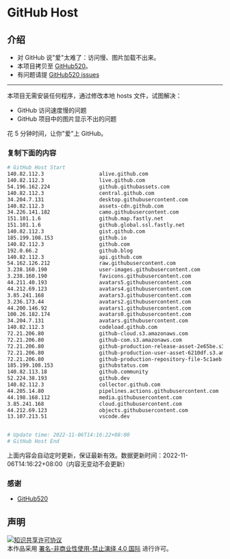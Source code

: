 # GitHub Host
## 介绍
- 对 GitHub 说"爱"太难了：访问慢、图片加载不出来。
- 本项目拷贝至 [GitHub520](https://github.com/521xueweihan/GitHub520)。
- 有问题请提 [GitHub520 issues](https://github.com/521xueweihan/GitHub520/issues/new)

---

本项目无需安装任何程序，通过修改本地 hosts 文件，试图解决：
- GitHub 访问速度慢的问题
- GitHub 项目中的图片显示不出的问题

花 5 分钟时间，让你"爱"上 GitHub。

### 复制下面的内容
```bash
# GitHub Host Start
140.82.112.3                  alive.github.com
140.82.112.3                  live.github.com
54.196.162.224                github.githubassets.com
140.82.112.3                  central.github.com
34.204.7.131                  desktop.githubusercontent.com
140.82.112.3                  assets-cdn.github.com
34.226.141.182                camo.githubusercontent.com
151.101.1.6                   github.map.fastly.net
151.101.1.6                   github.global.ssl.fastly.net
140.82.112.3                  gist.github.com
185.199.108.153               github.io
140.82.112.3                  github.com
192.0.66.2                    github.blog
140.82.112.3                  api.github.com
54.162.126.212                raw.githubusercontent.com
3.238.160.190                 user-images.githubusercontent.com
3.238.160.190                 favicons.githubusercontent.com
44.211.40.193                 avatars5.githubusercontent.com
44.212.69.123                 avatars4.githubusercontent.com
3.85.241.168                  avatars3.githubusercontent.com
3.236.173.44                  avatars2.githubusercontent.com
44.200.146.92                 avatars1.githubusercontent.com
100.26.182.174                avatars0.githubusercontent.com
34.204.7.131                  avatars.githubusercontent.com
140.82.112.3                  codeload.github.com
72.21.206.80                  github-cloud.s3.amazonaws.com
72.21.206.80                  github-com.s3.amazonaws.com
72.21.206.80                  github-production-release-asset-2e65be.s3.amazonaws.com
72.21.206.80                  github-production-user-asset-6210df.s3.amazonaws.com
72.21.206.80                  github-production-repository-file-5c1aeb.s3.amazonaws.com
185.199.108.153               githubstatus.com
140.82.113.18                 github.community
52.224.38.193                 github.dev
140.82.112.3                  collector.github.com
44.205.14.80                  pipelines.actions.githubusercontent.com
44.198.168.112                media.githubusercontent.com
3.85.241.168                  cloud.githubusercontent.com
44.212.69.123                 objects.githubusercontent.com
13.107.213.51                 vscode.dev


# Update time: 2022-11-06T14:16:22+08:00
# GitHub Host End

```
上面内容会自动定时更新，保证最新有效。数据更新时间：2022-11-06T14:16:22+08:00（内容无变动不会更新）

### 感谢

- [GitHub520](https://github.com/521xueweihan/GitHub520)

## 声明
<a rel="license" href="https://creativecommons.org/licenses/by-nc-nd/4.0/deed.zh"><img alt="知识共享许可协议" style="border-width: 0" src="https://licensebuttons.net/l/by-nc-nd/4.0/88x31.png"></a><br>本作品采用 <a rel="license" href="https://creativecommons.org/licenses/by-nc-nd/4.0/deed.zh">署名-非商业性使用-禁止演绎 4.0 国际</a> 进行许可。
